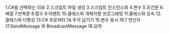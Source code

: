 1.C#을 선택하는 이유
2.스크립트 파일 생성
3.스크립트 인스턴스화
4.변수
5.조건문
6.배열
7.반복문
8.함수
9.이벤트
10.클래스와 개체지향 프로그래밍
11.클래스와 상속
12.클래스와 다형성
13.C# 프로퍼티
14.주석 남기기
15.변수 표시
16.? 연산자
17.SendMessage 와 BroadcastMessage
18.요약
